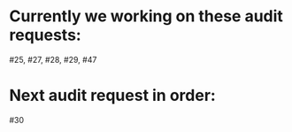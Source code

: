# Currently we working on these audit requests:
#25, #27, #28, #29, #47

# Next audit request in order:
#30
